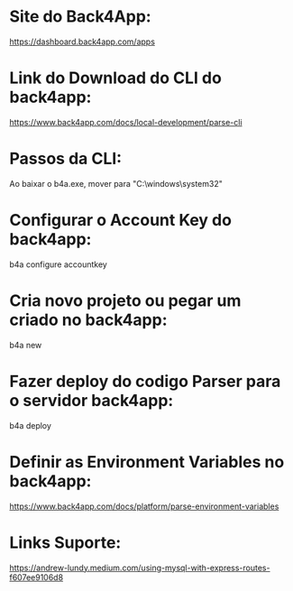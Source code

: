 # Site do Back4App:

https://dashboard.back4app.com/apps

# Link do Download do CLI do back4app:

https://www.back4app.com/docs/local-development/parse-cli

# Passos da CLI:

Ao baixar o b4a.exe, mover para "C:\windows\system32"

# Configurar o Account Key do back4app:

b4a configure accountkey

# Cria novo projeto ou pegar um criado no back4app:

b4a new

# Fazer deploy do codigo Parser para o servidor back4app:

b4a deploy

# Definir as Environment Variables no back4app:

https://www.back4app.com/docs/platform/parse-environment-variables

# Links Suporte:

https://andrew-lundy.medium.com/using-mysql-with-express-routes-f607ee9106d8